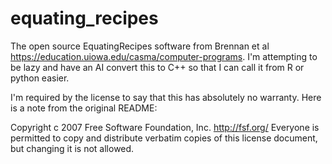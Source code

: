 # equating_recipes
The open source EquatingRecipes software from Brennan et al https://education.uiowa.edu/casma/computer-programs. I'm attempting to be lazy and have an AI convert this to C++ so that I can call it from R or python easier.

I'm required by the license to say that this has absolutely no warranty. Here is a note from the original README: 

 Copyright c 2007 Free Software Foundation, Inc. http://fsf.org/
 Everyone is permitted to copy and distribute verbatim copies of this
 license document, but changing it is not allowed.
